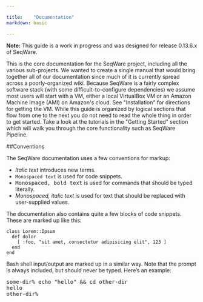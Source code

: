 ```yaml
---

title:    "Documentation"
markdown: basic

---
```


<p class="warning"><strong>Note:</strong> This guide is a work in progress and was designed for release 0.13.6.x of SeqWare.</p> 

This is the core documentation for the SeqWare project, including all the
various sub-projects. We wanted to create a single manual that would bring
together all of our documentation since much of it is currently spread across a
poorly-organized wiki.  Because SeqWare is a fairly complex software stack
(with some difficult-to-configure dependencies) we assume most users will start
with a VM, either a local VirtualBox VM or an Amazon Machine Image (AMI) on
Amazon's cloud. See "Installation" for directions for getting the VM.  While
this guide is organized by logical sections that flow from one to the next you
do not need to read the whole thing in order to get started.  Take a look at
the tutorials in the "Getting Started" section which will walk you through the
core functionality such as SeqWare Pipeline.

##Conventions

The SeqWare documentation uses a few conventions for markup:

* <i>Italic text</i> introduces new terms.
* <code>Monospaced text</code> is used for code snippets.
* <kbd>Monospaced, bold text</kbd> is used for commands that should be typed literally.
* <var>Monospaced, italic text</var> is used for text that should be replaced with user-supplied values.

The documentation also contains quite a few blocks of code snippets. These are marked up like this:

<pre title="Title of the snippet"><code class="language-ruby">class Lorem::Ipsum
  def dolor
    [ :foo, "sit amet, consectetur adipisicing elit", 123 ]
  end
end</code></pre>

Bash shell input/output are marked up in a similar way. Note that the prompt is
always included, but should never be typed. Here’s an example:

<pre title="Title of the snippet"><span class="prompt">some-dir%</span> <kbd>echo "hello" &amp;&amp; cd other-dir</kbd>
hello
<span class="prompt">other-dir%</span></pre>
